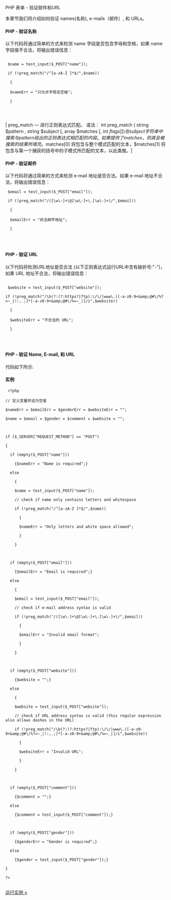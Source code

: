  PHP 表单 - 验证邮件和URL
 
本章节我们将介绍如何验证 names(名称), e-mails（邮件）, 和 URLs。

 

#### PHP - 验证名称

 以下代码将通过简单的方式来检测 name 字段是否包含字母和空格，如果 name 字段值不合法，将输出错误信息：

 
```

 $name = test_input($_POST["name"]);

 if (!preg_match("/^[a-zA-Z ]*$/",$name))

  {

  $nameErr = "只允许字母及空格"; 

  }

 


```
 



| preg_match — 进行正则表达式匹配。 语法： int preg_match ( string $pattern , string $subject [, array $matches [, int $flags ]] )  在 subject 字符串中搜索与 pattern 给出的正则表达式相匹配的内容。如果提供了 matches ，则其会被搜索的结果所填充。$matches[0] 将包含与整个模式匹配的文本，$matches[1] 将包含与第一个捕获的括号中的子模式所匹配的文本，以此类推。|





#### PHP - 验证邮件

 以下代码将通过简单的方式来检测 e-mail 地址是否合法。如果 e-mail 地址不合法，将输出错误信息： 

 
```
 $email = test_input($_POST["email"]);

 if (!preg_match("/([\w\-]+\@[\w\-]+\.[\w\-]+)/",$email))

  {

  $emailErr = "非法邮件地址"; 

  }




```
 



#### PHP - 验证 URL

 以下代码将检测URL地址是否合法 (以下正则表达式运行URL中含有破折号:"-")， 如果 URL 地址不合法，将输出错误信息：

 
```

 $website = test_input($_POST["website"]);

if (!preg_match("/\b(?:(?:https?|ftp):\/\/|www\.)[-a-z0-9+&amp;@#\/%?=~_|!:,.;]*[-a-z0-9+&amp;@#\/%=~_|]/i",$website))

  {

  $websiteErr = "不合法的 URL"; 

  }

 


```
 



#### PHP - 验证 Name, E-mail, 和 URL

 代码如下所示:

  
#### 实例

 
```
 <?php

// 定义变量并设为空值

$nameErr = $emailErr = $genderErr = $websiteErr = "";

$name = $email = $gender = $comment = $website = "";



if ($_SERVER["REQUEST_METHOD"] == "POST")

{

  if (empty($_POST["name"]))

    {$nameErr = "Name is required";}

  else

    {

    $name = test_input($_POST["name"]);

    // check if name only contains letters and whitespace

    if (!preg_match("/^[a-zA-Z ]*$/",$name))

      {

      $nameErr = "Only letters and white space allowed"; 

      }

    }



  if (empty($_POST["email"]))

    {$emailErr = "Email is required";}

  else

    {

    $email = test_input($_POST["email"]);

    // check if e-mail address syntax is valid

    if (!preg_match("/([\w\-]+\@[\w\-]+\.[\w\-]+)/",$email))

      {

      $emailErr = "Invalid email format"; 

      }

    }



  if (empty($_POST["website"]))

    {$website = "";}

  else

    {

    $website = test_input($_POST["website"]);

    // check if URL address syntax is valid (this regular expression also allows dashes in the URL)

    if (!preg_match("/\b(?:(?:https?|ftp):\/\/|www\.)[-a-z0-9+&amp;@#\/%?=~_|!:,.;]*[-a-z0-9+&amp;@#\/%=~_|]/i",$website))

      {

      $websiteErr = "Invalid URL"; 

      }

    }



  if (empty($_POST["comment"]))

    {$comment = "";}

  else

    {$comment = test_input($_POST["comment"]);}



  if (empty($_POST["gender"]))

    {$genderErr = "Gender is required";}

  else

    {$gender = test_input($_POST["gender"]);}

}

?>


```
 

[运行实例 »](http://www.w3cschool.cc/try/showphp.php?filename=demo_form_validation_special) 

 

